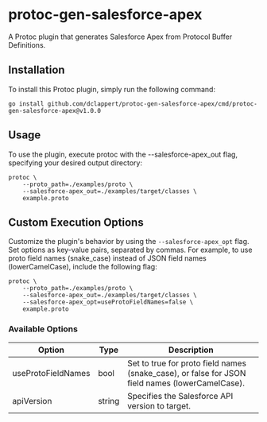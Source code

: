 # protoc-gen-salesforce-apex
A Protoc plugin that generates Salesforce Apex from Protocol Buffer Definitions.

## Installation
To install this Protoc plugin, simply run the following command:
```
go install github.com/dclappert/protoc-gen-salesforce-apex/cmd/protoc-gen-salesforce-apex@v1.0.0
```

## Usage 
To use the plugin, execute protoc with the --salesforce-apex_out flag, specifying your desired output directory:
```
protoc \
    --proto_path=./examples/proto \
    --salesforce-apex_out=./examples/target/classes \
    example.proto
```

## Custom Execution Options
Customize the plugin's behavior by using the `--salesforce-apex_opt` flag. Set options as key-value pairs, separated by commas. For example, to use proto field names (snake_case) instead of JSON field names (lowerCamelCase), include the following flag:
```
protoc \
    --proto_path=./examples/proto \
    --salesforce-apex_out=./examples/target/classes \
    --salesforce-apex_opt=useProtoFieldNames=false \
    example.proto
```

### Available Options

Option | Type | Description
-------|------|------------
useProtoFieldNames | bool | Set to true for proto field names (snake_case), or false for JSON field names (lowerCamelCase).
apiVersion | string | Specifies the Salesforce API version to target.